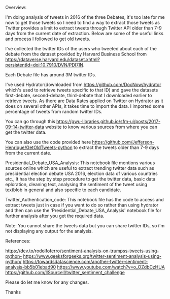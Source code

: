 Overview:

I'm doing analysis of tweets in 2016 of the three Debates, it's too late for me now to get those tweets so I need to find a way to extract those tweets as Twitter provides a limit to extract tweets through Twitter API older than 7-9 days from the current date of extraction. Below are some of the useful links and process I followed to get old tweets.

I've collected the twitter IDs of the users who tweeted about each of the debate from the dataset provided by Harvard Business School from https://dataverse.harvard.edu/dataset.xhtml?persistentId=doi:10.7910/DVN/PDI7IN.

Each Debate file has around 3M twitter IDs.

I've used Hydrator(downloaded from https://github.com/DocNow/hydrator which's used to retrieve tweets specific to that ID) and gave the datasets first-debate, second-debate, third-debate that I downloaded earlier to retrieve tweets. As there are Data Rates applied on Twitter on Hydrator as it does on several other APIs, it takes time to import the data. I imported some percentage of tweets from random twitter IDs.

You can go through this https://gwu-libraries.github.io/sfm-ui/posts/2017-09-14-twitter-data website to know various sources from where you can get the twitter data.

You can also use the code provided here https://github.com/Jefferson-Henrique/GetOldTweets-python to extract the tweets older than 7-9 days from the current date.

Presidential_Debate_USA_Analysis: This notebook file mentions various sources online which are useful to extract trending twitter data such as presidential election debate USA 2016, election data of various countries etc., It has the step by step procedure to get the twitter data, basic data eploration, cleaning text, analysing the sentiment of the tweet using textblob in general and also specific to each candidate.

Twitter_Authentication_code: This notebook file has the code to access and extract tweets just in case if you want to do so rather than using hydrator and then can use the 'Presidential_Debate_USA_Analysis' notebook file for further analysis after you get the required data.

Note: You cannot share the tweets data but you can share twitter IDs, so i'm not displaying any output for the analysis.

References:

https://dev.to/rodolfoferro/sentiment-analysis-on-trumpss-tweets-using-python-
https://www.geeksforgeeks.org/twitter-sentiment-analysis-using-python/
https://towardsdatascience.com/another-twitter-sentiment-analysis-bb5b01ebad90
https://www.youtube.com/watch?v=o_OZdbCzHUA
https://github.com/llSourcell/twitter_sentiment_challenge

Please do let me know for any changes.

Thanks
